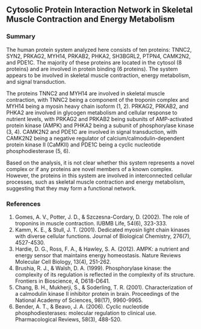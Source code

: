 ## Cytosolic Protein Interaction Network in Skeletal Muscle Contraction and Energy Metabolism

### Summary

The human protein system analyzed here consists of ten proteins: TNNC2, SYN2, PRKAG2, MYH14, PRKAB2, PHKA2, SH3BGRL2, PTPN4, CAMK2N2, and PDE1C. The majority of these proteins are located in the cytosol (8 proteins) and are involved in protein binding (6 proteins). The system appears to be involved in skeletal muscle contraction, energy metabolism, and signal transduction.

The proteins TNNC2 and MYH14 are involved in skeletal muscle contraction, with TNNC2 being a component of the troponin complex and MYH14 being a myosin heavy chain isoform (1, 2). PRKAG2, PRKAB2, and PHKA2 are involved in glycogen metabolism and cellular response to nutrient levels, with PRKAG2 and PRKAB2 being subunits of AMP-activated protein kinase (AMPK) and PHKA2 being a subunit of phosphorylase kinase (3, 4). CAMK2N2 and PDE1C are involved in signal transduction, with CAMK2N2 being a negative regulator of calcium/calmodulin-dependent protein kinase II (CaMKII) and PDE1C being a cyclic nucleotide phosphodiesterase (5, 6).

Based on the analysis, it is not clear whether this system represents a novel complex or if any proteins are novel members of a known complex. However, the proteins in this system are involved in interconnected cellular processes, such as skeletal muscle contraction and energy metabolism, suggesting that they may form a functional network.

### References

1. Gomes, A. V., Potter, J. D., & Szczesna-Cordary, D. (2002). The role of troponins in muscle contraction. IUBMB Life, 54(6), 323-333.
2. Kamm, K. E., & Stull, J. T. (2001). Dedicated myosin light chain kinases with diverse cellular functions. Journal of Biological Chemistry, 276(7), 4527-4530.
3. Hardie, D. G., Ross, F. A., & Hawley, S. A. (2012). AMPK: a nutrient and energy sensor that maintains energy homeostasis. Nature Reviews Molecular Cell Biology, 13(4), 251-262.
4. Brushia, R. J., & Walsh, D. A. (1999). Phosphorylase kinase: the complexity of its regulation is reflected in the complexity of its structure. Frontiers in Bioscience, 4, D618-D641.
5. Chang, B. H., Mukherji, S., & Soderling, T. R. (2001). Characterization of a calmodulin kinase II inhibitor protein in brain. Proceedings of the National Academy of Sciences, 98(17), 9960-9965.
6. Bender, A. T., & Beavo, J. A. (2006). Cyclic nucleotide phosphodiesterases: molecular regulation to clinical use. Pharmacological Reviews, 58(3), 488-520.